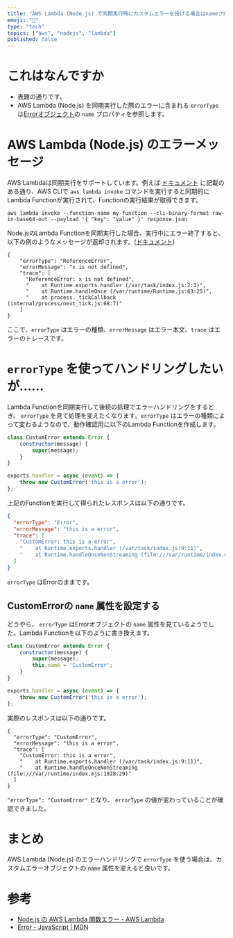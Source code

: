 ```yaml
---
title: "AWS Lambda (Node.js) で同期実行時にカスタムエラーを投げる場合はnameプロパティも変えると良い"
emoji: "🥃"
type: "tech"
topics: ["aws", "nodejs", "lambda"]
published: false
---
```


# これはなんですか

* 表題の通りです。
* AWS Lambda (Node.js) を同期実行した際のエラーに含まれる `errorType` は[Errorオブジェクト](https://developer.mozilla.org/ja/docs/Web/JavaScript/Reference/Global_Objects/Error)の `name` プロパティを参照します。


# AWS Lambda (Node.js) のエラーメッセージ

AWS Lambdaは同期実行をサポートしています。例えば [ドキュメント](https://docs.aws.amazon.com/ja_jp/lambda/latest/dg/invocation-sync.html) に記載のある通り、AWS CLIで `aws lambda invoke` コマンドを実行すると同期的にLambda Functionが実行されて、Functionの実行結果が取得できます。

```bash: Lambdaの同期実行例
aws lambda invoke --function-name my-function --cli-binary-format raw-in-base64-out --payload '{ "key": "value" }' response.json
```

Node.jsのLambda Functionを同期実行した場合、実行中にエラー終了すると、以下の例のようなメッセージが返却されます。([ドキュメント](https://docs.aws.amazon.com/ja_jp/lambda/latest/dg/nodejs-exceptions.html))

```json: エラーの例
{
    "errorType": "ReferenceError",
    "errorMessage": "x is not defined",
    "trace": [
      "ReferenceError: x is not defined",
      "    at Runtime.exports.handler (/var/task/index.js:2:3)",
      "    at Runtime.handleOnce (/var/runtime/Runtime.js:63:25)",
      "    at process._tickCallback (internal/process/next_tick.js:68:7)"
    ]
}
```

ここで、`errorType` はエラーの種類、`errorMessage` はエラー本文、`trace` はエラーのトレースです。

# `errorType` を使ってハンドリングしたいが……

Lambda Functionを同期実行して後続の処理でエラーハンドリングをするとき、 `errorType` を見て処理を変えたくなります。`errorType` はエラーの種類によって変わるようなので、動作確認用に以下のLambda Functionを作成します。

```js
class CustomError extends Error {
    constructor(message) {
        super(message);
    }
}

exports.handler = async (event) => {
    throw new CustomError('this is a error');
};
```

上記のFunctionを実行して得られたレスポンスは以下の通りです。

```json
{
  "errorType": "Error",
  "errorMessage": "this is a error",
  "trace": [
    "CustomError: this is a error",
    "    at Runtime.exports.handler (/var/task/index.js:9:11)",
    "    at Runtime.handleOnceNonStreaming (file:///var/runtime/index.mjs:1028:29)"
  ]
}
```

`errorType` はErrorのままです。


## CustomErrorの `name` 属性を設定する

どうやら、 `errorType` はErrorオブジェクトの `name` 属性を見ているようでした。Lambda Functionを以下のように書き換えます。

```javascript
class CustomError extends Error {
    constructor(message) {
        super(message);
        this.name = 'CustomError';
    }
}

exports.handler = async (event) => {
    throw new CustomError('this is a error');
};
```

実際のレスポンスは以下の通りです。

```
{
  "errorType": "CustomError",
  "errorMessage": "this is a error",
  "trace": [
    "CustomError: this is a error",
    "    at Runtime.exports.handler (/var/task/index.js:9:11)",
    "    at Runtime.handleOnceNonStreaming (file:///var/runtime/index.mjs:1028:29)"
  ]
}
```

`"errorType": "CustomError"` となり、 `errorType` の値が変わっていることが確認できました。


# まとめ

AWS Lambda (Node.js) のエラーハンドリングで `errorType` を使う場合は、カスタムエラーオブジェクトの `name` 属性を変えると良いです。


# 参考

* [Node.js の AWS Lambda 関数エラー - AWS Lambda](https://docs.aws.amazon.com/ja_jp/lambda/latest/dg/nodejs-exceptions.html)
* [Error - JavaScript | MDN](https://developer.mozilla.org/ja/docs/Web/JavaScript/Reference/Global_Objects/Error)